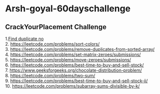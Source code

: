 # Arsh-goyal-60dayschallenge<br>
## CrackYourPlacement Challenge<br>
1.[Find duplicate no](https://leetcode.com/problems/find-the-duplicate-number/)<br>
2. https://leetcode.com/problems/sort-colors/ <br>
3. https://leetcode.com/problems/remove-duplicates-from-sorted-array/<br>
4. https://leetcode.com/problems/set-matrix-zeroes/submissions/<br>
5. https://leetcode.com/problems/move-zeroes/submissions/<br>
6. https://leetcode.com/problems/best-time-to-buy-and-sell-stock/<br>
7. https://www.geeksforgeeks.org/chocolate-distribution-problem/<br>
8. https://leetcode.com/problems/two-sum/<br>
9. https://leetcode.com/problems/best-time-to-buy-and-sell-stock-ii/<br>
10. https://leetcode.com/problems/subarray-sums-divisible-by-k/<br>
